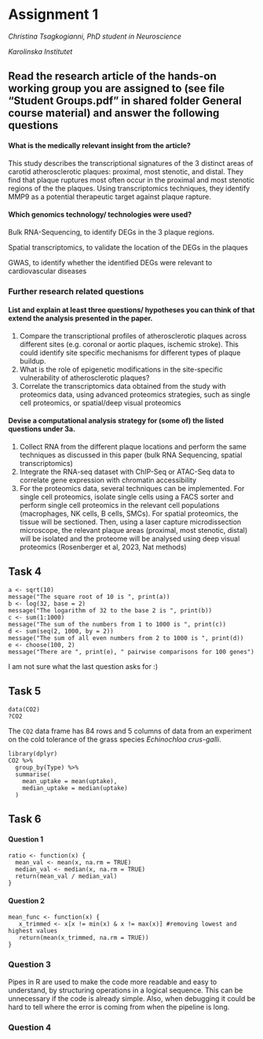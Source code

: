 # Assignment 1

*Christina Tsagkogianni, PhD student in Neuroscience*

*Karolinska Institutet*

## Read the research article of the hands-on working group you are assigned to (see file “Student Groups.pdf” in shared folder General course material) and answer the following questions

#### What is the medically relevant insight from the article?

This study describes the transcriptional signatures of the 3 distinct areas of carotid atherosclerotic plaques: proximal, most stenotic, and distal. They find that plaque ruptures most often occur in the proximal and most stenotic regions of the the plaques. Using transcriptomics techniques, they identify MMP9 as a potential therapeutic target against plaque rapture.

#### Which genomics technology/ technologies were used?

Bulk RNA-Sequencing, to identify DEGs in the 3 plaque regions.

Spatial transcriptomics, to validate the location of the DEGs in the plaques

GWAS, to identify whether the identified DEGs were relevant to cardiovascular diseases

### Further research related questions

#### List and explain at least three questions/ hypotheses you can think of that extend the analysis presented in the paper.

1.  Compare the transcriptional profiles of atherosclerotic plaques across different sites (e.g. coronal or aortic plaques, ischemic stroke). This could identify site specific mechanisms for different types of plaque buildup.
2.  What is the role of epigenetic modifications in the site-specific vulnerability of atherosclerotic plaques?
3.  Correlate the transcriptomics data obtained from the study with proteomics data, using advanced proteomics strategies, such as single cell proteomics, or spatial/deep visual proteomics

#### Devise a computational analysis strategy for (some of) the listed questions under 3a.

1.  Collect RNA from the different plaque locations and perform the same techniques as discussed in this paper (bulk RNA Sequencing, spatial transcriptomics)
2.  Integrate the RNA-seq dataset with ChIP-Seq or ATAC-Seq data to correlate gene expression with chromatin accessibility
3.  For the proteomics data, several techniques can be implemented. For single cell proteomics, isolate single cells using a FACS sorter and perform single cell proteomics in the relevant cell populations (macrophages, NK cells, B cells, SMCs). For spatial proteomics, the tissue will be sectioned. Then, using a laser capture microdissection microscope, the relevant plaque areas (proximal, most stenotic, distal) will be isolated and the proteome will be analysed using deep visual proteomics (Rosenberger et al, 2023, Nat methods)

## Task 4

```{r}
a <- sqrt(10)
message("The square root of 10 is ", print(a))
b <- log(32, base = 2)
message("The logarithm of 32 to the base 2 is ", print(b))
c <- sum(1:1000)
message("The sum of the numbers from 1 to 1000 is ", print(c))
d <- sum(seq(2, 1000, by = 2))
message("The sum of all even numbers from 2 to 1000 is ", print(d))
e <- choose(100, 2)
message("There are ", print(e), " pairwise comparisons for 100 genes")
```

I am not sure what the last question asks for :)

## Task 5

```{r}
data(CO2)
?CO2
```

The `CO2` data frame has 84 rows and 5 columns of data from an experiment on the cold tolerance of the grass species *Echinochloa crus-galli*.

```{r}
library(dplyr)
CO2 %>%
  group_by(Type) %>%
  summarise(
    mean_uptake = mean(uptake),
    median_uptake = median(uptake)
  )
```

## Task 6

#### Question 1

```{r}
ratio <- function(x) {
  mean_val <- mean(x, na.rm = TRUE) 
  median_val <- median(x, na.rm = TRUE)
  return(mean_val / median_val)
}
```

#### Question 2

```{r}
mean_func <- function(x) {
   x_trimmed <- x[x != min(x) & x != max(x)] #removing lowest and highest values
   return(mean(x_trimmed, na.rm = TRUE))
}
```

### Question 3

Pipes in R are used to make the code more readable and easy to understand, by structuring operations in a logical sequence. This can be unnecessary if the code is already simple. Also, when debugging it could be hard to tell where the error is coming from when the pipeline is long.

### Question 4
